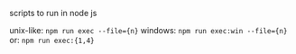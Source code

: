 scripts to run in node js

unix-like:
`npm run exec --file={n}`
windows:
`npm run exec:win --file={n}`
or:
`npm run exec:{1,4}`

